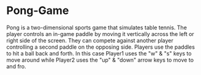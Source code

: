 # Pong-Game
Pong is a two-dimensional sports game that simulates table tennis. The player controls an in-game paddle by moving it vertically across the left or right side of the screen. They can compete against another player controlling a second paddle on the opposing side. Players use the paddles to hit a ball back and forth.
In this case Player1 uses the "w" & "s" keys to move around while Player2 uses the "up" & "down" arrow keys to move to and fro.
